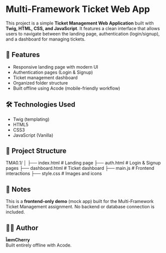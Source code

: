 # Multi-Framework Ticket Web App

This project is a simple **Ticket Management Web Application** built with **Twig, HTML, CSS, and JavaScript**. It features a clean interface that allows users to navigate between the landing page, authentication (login/signup), and a dashboard for managing tickets.

## 🚀 Features
- Responsive landing page with modern UI
- Authentication pages (Login & Signup)
- Ticket management dashboard
- Organized folder structure
- Built offline using Acode (mobile-friendly workflow)

## 🛠️ Technologies Used
- Twig (templating)
- HTML5
- CSS3
- JavaScript (Vanilla)

## 📂 Project Structure

TMA0.1/ │ ├── index.html        # Landing page ├── auth.html         # Login & Signup pages ├── dashboard.html   # Ticket dashboard ├── main.js           # Frontend interactions ├── style.css            # Images and icons

## 📄 Notes
This is a **frontend-only demo** (mock app) built for the Multi-Framework Ticket Management assignment. No backend or database connection is included.

## 👩‍💻 Author
**ÎæmCherry**  
Built entirely offline with Acode.
